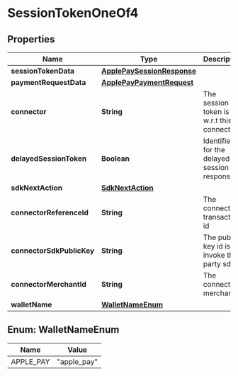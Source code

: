 

# SessionTokenOneOf4


## Properties

| Name | Type | Description | Notes |
|------------ | ------------- | ------------- | -------------|
|**sessionTokenData** | [**ApplePaySessionResponse**](ApplePaySessionResponse.md) |  |  [optional] |
|**paymentRequestData** | [**ApplePayPaymentRequest**](ApplePayPaymentRequest.md) |  |  [optional] |
|**connector** | **String** | The session token is w.r.t this connector |  |
|**delayedSessionToken** | **Boolean** | Identifier for the delayed session response |  |
|**sdkNextAction** | [**SdkNextAction**](SdkNextAction.md) |  |  |
|**connectorReferenceId** | **String** | The connector transaction id |  [optional] |
|**connectorSdkPublicKey** | **String** | The public key id is to invoke third party sdk |  [optional] |
|**connectorMerchantId** | **String** | The connector merchant id |  [optional] |
|**walletName** | [**WalletNameEnum**](#WalletNameEnum) |  |  |



## Enum: WalletNameEnum

| Name | Value |
|---- | -----|
| APPLE_PAY | &quot;apple_pay&quot; |



